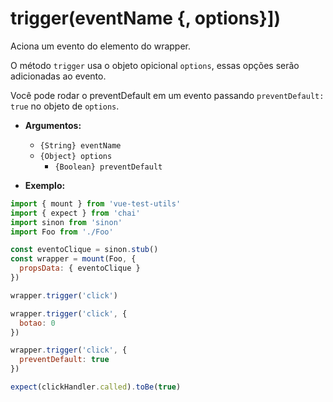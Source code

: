 # trigger(eventName {, options}])

Aciona um evento do elemento do wrapper.

O método `trigger` usa o objeto opicional `options`, essas opções serão adicionadas ao evento.

Você pode rodar o preventDefault em um evento passando `preventDefault: true` no objeto de `options`.

- **Argumentos:**
  - `{String} eventName`
  - `{Object} options`
    - `{Boolean} preventDefault`

- **Exemplo:**

```js
import { mount } from 'vue-test-utils'
import { expect } from 'chai'
import sinon from 'sinon'
import Foo from './Foo'

const eventoClique = sinon.stub()
const wrapper = mount(Foo, {
  propsData: { eventoClique }
})

wrapper.trigger('click')

wrapper.trigger('click', {
  botao: 0
})

wrapper.trigger('click', {
  preventDefault: true
})

expect(clickHandler.called).toBe(true)
```
